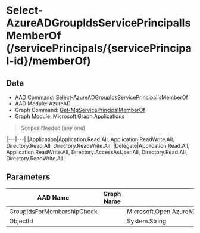 # Select-AzureADGroupIdsServicePrincipalIsMemberOf (/servicePrincipals/{servicePrincipal-id}/memberOf)

## Data

+ AAD Command: [Select-AzureADGroupIdsServicePrincipalIsMemberOf](https://docs.microsoft.com/en-us/powershell/module/AzureAD/Select-AzureADGroupIdsServicePrincipalIsMemberOf)
+ AAD Module: AzureAD
+ Graph Command: [Get-MgServicePrincipalMemberOf](https://docs.microsoft.com/en-us/powershell/module/Microsoft.Graph.Applications/Get-MgServicePrincipalMemberOf)
+ Graph Module: Microsoft.Graph.Applications

> Scopes Needed (any one)

|---|---|
|Application|Application.Read.All, Application.ReadWrite.All, Directory.Read.All, Directory.ReadWrite.All|
|Delegate|Application.Read.All, Application.ReadWrite.All, Directory.AccessAsUser.All, Directory.Read.All, Directory.ReadWrite.All|

## Parameters

|AAD Name|Graph Name|AAD Type|Graph Type|Infos|
|---|---|---|---|---|
|GroupIdsForMembershipCheck||Microsoft.Open.AzureAD.Model.GroupIdsForMembershipCheck|||
|ObjectId||System.String|||

